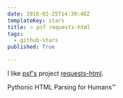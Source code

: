 ```yaml
---
date: 2018-02-25T14:39:48Z
templateKey: stars
title: ⭐ psf requests-html
tags:
  - github-stars
published: True

---
```


I like [psf's](https://github.com/psf) project [requests-html](https://github.com/psf/requests-html).

Pythonic HTML Parsing for Humans™
